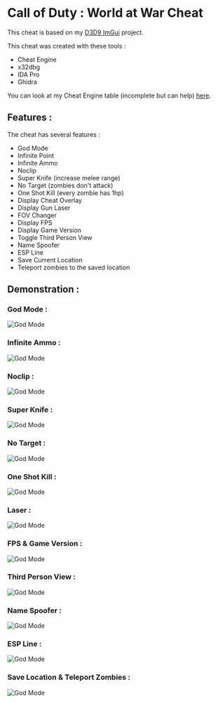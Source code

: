 # Call of Duty : World at War Cheat
This cheat is based on my [D3D9 ImGui](https://github.com/adamhlt/D3D9-Hook-ImGui) project.

This cheat was created with these tools :

- Cheat Engine
- x32dbg
- IDA Pro
- Ghidra

You can look at my Cheat Engine table (incomplete but can help) [here](https://github.com/adamhlt/COD-WAW-Cheat/blob/main/Ressources/CoDWaW.CT).

## Features :

The cheat has several features :

- God Mode 
- Infinite Point
- Infinite Ammo
- Noclip
- Super Knife (increase melee range)
- No Target (zombies don't attack)
- One Shot Kill (every zombie has 1hp)
- Display Cheat Overlay
- Display Gun Laser
- FOV Changer
- Display FPS
- Display Game Version
- Toggle Third Person View
- Name Spoofer
- ESP Line
- Save Current Location
- Teleport zombies to the saved location

## Demonstration :

### God Mode :

![God Mode](https://github.com/adamhlt/COD-WAW-Cheat/blob/main/Ressources/img/godmode.gif)

### Infinite Ammo :

![God Mode](https://github.com/adamhlt/COD-WAW-Cheat/blob/main/Ressources/img/godmode.gif)

### Noclip :

![God Mode](https://github.com/adamhlt/COD-WAW-Cheat/blob/main/Ressources/img/godmode.gif)

### Super Knife :

![God Mode](https://github.com/adamhlt/COD-WAW-Cheat/blob/main/Ressources/img/godmode.gif)

### No Target :

![God Mode](https://github.com/adamhlt/COD-WAW-Cheat/blob/main/Ressources/img/godmode.gif)

### One Shot Kill :

![God Mode](https://github.com/adamhlt/COD-WAW-Cheat/blob/main/Ressources/img/godmode.gif)

### Laser :

![God Mode](https://github.com/adamhlt/COD-WAW-Cheat/blob/main/Ressources/img/godmode.gif)

### FPS & Game Version :

![God Mode](https://github.com/adamhlt/COD-WAW-Cheat/blob/main/Ressources/img/godmode.gif)

### Third Person View :

![God Mode](https://github.com/adamhlt/COD-WAW-Cheat/blob/main/Ressources/img/godmode.gif)

### Name Spoofer :

![God Mode](https://github.com/adamhlt/COD-WAW-Cheat/blob/main/Ressources/img/godmode.gif)

### ESP Line :

![God Mode](https://github.com/adamhlt/COD-WAW-Cheat/blob/main/Ressources/img/godmode.gif)

### Save Location & Teleport Zombies :

![God Mode](https://github.com/adamhlt/COD-WAW-Cheat/blob/main/Ressources/img/godmode.gif)
